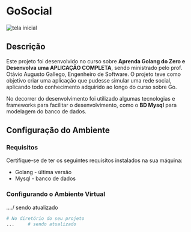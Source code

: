 # GoSocial

![tela inicial](https://github.com/alaimcosta/go-estudo/assets/71519298/14d05b12-2f21-44a9-b293-8cbc13ae0a55)

## Descrição
Este projeto foi desenvolvido no curso sobre __Aprenda Golang do Zero e Desenvolva uma APLICAÇÃO COMPLETA__, sendo ministrado pelo prof. Otávio Augusto Gallego, Engenheiro de Software. O projeto teve como objetivo criar uma aplicação que pudesse simular uma rede social, aplicando todo conhecimento adquirido ao longo do curso sobre Go. 

No decorrer do desenvolvimento foi utilizado algumas tecnologias e frameworks para facilitar
o desenvolvimento, como o __BD Mysql__ para modelagem do banco de dados.

## Configuração do Ambiente

### Requisitos
Certifique-se de ter os seguintes requisitos instalados na sua máquina:

- Golang - última versão
- Mysql - banco de dados

### Configurando o Ambiente Virtual
..../ sendo atualizado

```bash
# No diretório do seu projeto
...     # sendo atualizado
